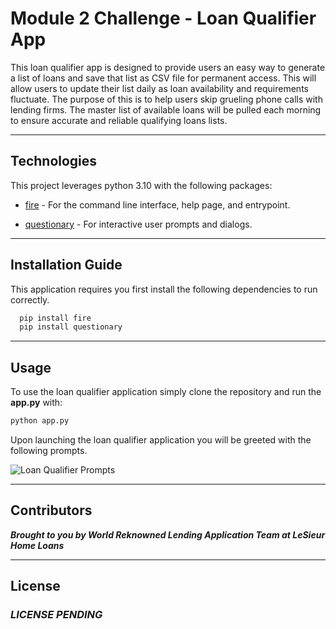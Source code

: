# Module 2 Challenge - Loan Qualifier App

This loan qualifier app is designed to provide users an easy way to generate a list of loans and save that list as CSV file for permanent access. This will allow users to update their list daily as loan availability and requirements fluctuate. The purpose of this is to help users skip grueling phone calls with lending firms. The master list of available loans will be pulled each morning to ensure accurate and reliable qualifying loans lists.

---

## Technologies

This project leverages python 3.10 with the following packages:

* [fire](https://github.com/google/python-fire) - For the command line interface, help page, and entrypoint.

* [questionary](https://github.com/tmbo/questionary) - For interactive user prompts and dialogs.

---

## Installation Guide

This application requires you first install the following dependencies to run correctly.

```python
  pip install fire
  pip install questionary
```

---

## Usage

To use the loan qualifier application simply clone the repository and run the **app.py** with:

```python
python app.py
```

Upon launching the loan qualifier application you will be greeted with the following prompts.

![Loan Qualifier Prompts](images/loan_qualifier.png)

---

## Contributors

***Brought to you by World Reknowned Lending Application Team at LeSieur Home Loans***

---

## License

### *LICENSE PENDING*
